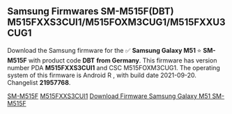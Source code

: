 <h2>Samsung Firmwares SM-M515F(DBT) M515FXXS3CUI1/M515FOXM3CUG1/M515FXXU3CUG1</h2>
Download the Samsung firmware for the ✅ <strong>Samsung Galaxy M51 </strong> ⭐ <strong>SM-M515F</strong> with product code <strong>DBT</strong> <strong> from Germany</strong>. This firmware has version number PDA <strong>M515FXXS3CUI1</strong> and CSC M515FOXM3CUG1. The operating system of this firmware is Android R , with build date 2021-09-20. Changelist <strong>21957768</strong>.


[SM-M515F](https://samfirm.shop/samsung/model/SM-M515F)
[M515FXXS3CUI1](https://samfirm.shop/samsung/pda/M515FXXS3CUI1)
[Download Firmware Samsung Galaxy M51 SM-M515F](https://samfirm.shop/samsung/firmware/458221)
